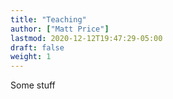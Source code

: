 ```yaml
---
title: "Teaching"
author: ["Matt Price"]
lastmod: 2020-12-12T19:47:29-05:00
draft: false
weight: 1
---
```


Some stuff
